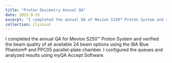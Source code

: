 ```yaml
---
title: "Proton Dosimetry Annual QA"
date: 2023-9-15
excerpt: "I completed the annual QA of Mevion S250™ Proton System and verified the beam quality of all available 24 beam options using the IBA Blue Phantom® and PPC05 parallel-plate chamber. I configured the queues and analyzed results using myQA Accept Software. "
collection: clinical
---
```


I completed the annual QA for Mevion S250™ Proton System and verified the beam quality of all available 24 beam options using the IBA Blue Phantom® and PPC05 parallel-plate chamber. I configured the queues and analyzed results using myQA Accept Software.